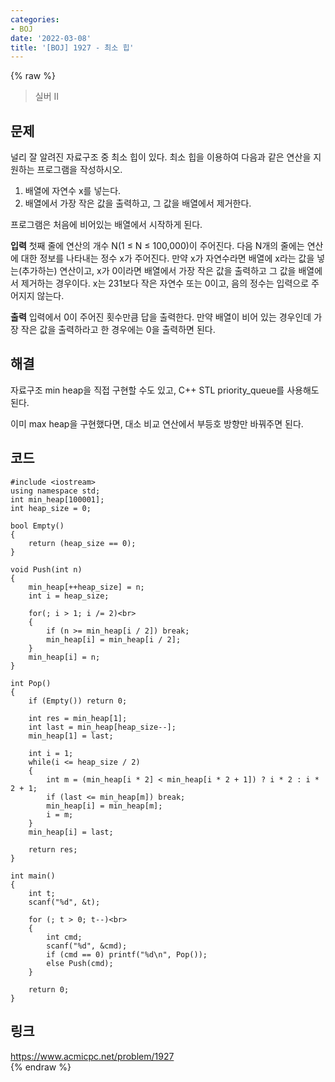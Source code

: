 ```yaml
---
categories:
- BOJ
date: '2022-03-08'
title: '[BOJ] 1927 - 최소 힙'
---
```


{% raw %}
> 실버 II<br>

## 문제
널리 잘 알려진 자료구조 중 최소 힙이 있다. 최소 힙을 이용하여 다음과 같은 연산을 지원하는 프로그램을 작성하시오.

1.  배열에 자연수 x를 넣는다.
2.  배열에서 가장 작은 값을 출력하고, 그 값을 배열에서 제거한다.

프로그램은 처음에 비어있는 배열에서 시작하게 된다.

**입력**
첫째 줄에 연산의 개수 N(1 ≤ N ≤ 100,000)이 주어진다. 다음 N개의 줄에는 연산에 대한 정보를 나타내는 정수 x가 주어진다. 만약 x가 자연수라면 배열에 x라는 값을 넣는(추가하는) 연산이고, x가 0이라면 배열에서 가장 작은 값을 출력하고 그 값을 배열에서 제거하는 경우이다. x는 231보다 작은 자연수 또는 0이고, 음의 정수는 입력으로 주어지지 않는다.

**출력**
입력에서 0이 주어진 횟수만큼 답을 출력한다. 만약 배열이 비어 있는 경우인데 가장 작은 값을 출력하라고 한 경우에는 0을 출력하면 된다.

##  해결
자료구조 min heap을 직접 구현할 수도 있고, C++ STL priority_queue를 사용해도 된다.

이미 max heap을 구현했다면, 대소 비교 연산에서 부등호 방향만 바꿔주면 된다.

## 코드
```
#include <iostream>
using namespace std;
int min_heap[100001];
int heap_size = 0;

bool Empty()
{
	return (heap_size == 0);
}

void Push(int n)
{
	min_heap[++heap_size] = n;
	int i = heap_size;

	for(; i > 1; i /= 2)<br>
	{
		if (n >= min_heap[i / 2]) break;
		min_heap[i] = min_heap[i / 2];
	}
	min_heap[i] = n;
}

int Pop()
{
	if (Empty()) return 0;

	int res = min_heap[1];
	int last = min_heap[heap_size--];
	min_heap[1] = last;

	int i = 1;
	while(i <= heap_size / 2)
	{
		int m = (min_heap[i * 2] < min_heap[i * 2 + 1]) ? i * 2 : i * 2 + 1;
		if (last <= min_heap[m]) break;
		min_heap[i] = min_heap[m];
		i = m;
	}
	min_heap[i] = last;

	return res;
}

int main()
{
	int t;
	scanf("%d", &t);

	for (; t > 0; t--)<br>
	{
		int cmd;
		scanf("%d", &cmd);
		if (cmd == 0) printf("%d\n", Pop());
		else Push(cmd);
	}

	return 0;
}
```

## 링크
https://www.acmicpc.net/problem/1927<br>
{% endraw %}